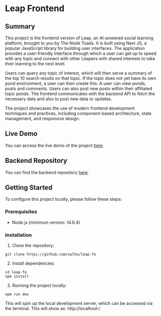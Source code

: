 # Leap Frontend

## Summary

This project is the frontend version of Leap, an AI-powered social learning platform, brought to you by The Node Toads. It is built using Next JS, a popular JavaScript library for building user interfaces. The application provides a user-friendly interface through which a user can get up to speed with any topic and connect with other Leapers with shared interests to take their learning to the next level.

Users can query any topic of interest, which will then serve a summary of the top 10 search results on that topic. If the topic does not yet have its own pond environment, a user can then create this. A user can view ponds, posts and comments. Users can also post new posts within their affiliated topic ponds. The frontend communicates with the backend API to fetch the necessary data and also to post new data or updates.

The project showcases the use of modern frontend development techniques and practices, including component-based architecture, state management, and responsive design.

## Live Demo

You can access the live demo of the project [here](https://leap-lilac.vercel.app/).

## Backend Repository

You can find the backend repository [here](https://github.com/jamie-appleyard/leap-backend).

## Getting Started

To configure this project locally, please follow these steps:

### Prerequisites

- Node.js (minimum version: 14.6.4)

### Installation

1. Clone the repository:

```
git clone https://github.com/swlho/leap-fe 
```

2. Install dependencies:

```
cd leap-fe
npm install
```

3. Running the project locally:

```
npm run dev
```

This will spin up the local development server, which can be accessed via the terminal. This will show as: http://localhost:<port-number-here>/